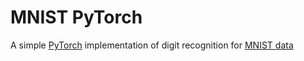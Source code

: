 # MNIST PyTorch

A simple [PyTorch](https://pytorch.org/) implementation of digit recognition for [MNIST data](http://yann.lecun.com/exdb/mnist/)
